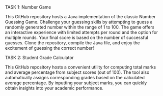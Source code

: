 TASK 1: Number Game

This GitHub repository hosts a Java implementation of the classic Number Guessing Game. Challenge your guessing skills by attempting to guess a randomly generated number within the range of 1 to 100. The game offers an interactive experience with limited attempts per round and the option for multiple rounds. Your final score is based on the number of successful guesses. Clone the repository, compile the Java file, and enjoy the excitement of guessing the correct number!


TASK 2: Student Grade Calculator

This GitHub repository hosts a convenient utility for computing total marks and average percentage from subject scores (out of 100). The tool also automatically assigns corresponding grades based on the calculated average percentage. By inputting your subject marks, you can quickly obtain insights into your academic performance.
